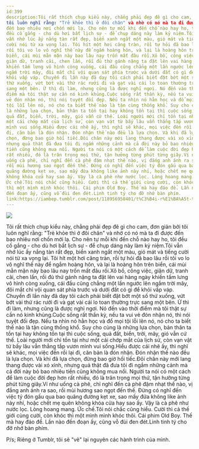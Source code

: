```yaml
---
id:399
description:Tôi rất thích chụp kiểu này, chẳng phải đẹp đẽ gì cho cam, đơn giản bởi
tôi luôn nghĩ rằng: "Trẻ khỏe thì ở đôi chân" và nhờ có nó mà ta đi được
đến bao nhiêu nơi chốn mới lạ. Cho nên tự mỗi khi đến chỗ nào hay ho, tôi
đều cố gắng - cho dù hơi bất lịch sự - để chụp dáng này làm kỷ niệm.Tôi
vẫn nhớ lúc ấy nắng tàn rất đẹp, biển xanh ngắt một màu, gió mát và tiếng
cười nói từ xa vọng lại. Tôi hít một hơi căng tràn, rồi tự hỏi đã bao lâu
rồi tôi vo lo vô nghĩ thế này để ngắm hoàng hôn, và lại là hoàng hôn trên
biển, cái mùi mằn mặn này bao lâu nay trốn mất đâu rồi.Xô bồ, công việc,
giận dữ, tranh cãi, chen lấn, rồi đủ thứ gánh nặng ta đặt lên vai hàng ngày
khiến tấm lưng vô hình còng xuống, cái đầu cũng chẳng một lần ngước lên
ngắm trời mây, đôi mắt chỉ vội quan sát phía trước và dưới đất có gì để
khỏi vấp váp. Chuyến đi lần này đã dạy tôi cách phải biết đặt bớt một số
thứ xuống, vứt bớt vài thứ rác rưởi đi và gạt vài cái lo toan thường trực
sang một bên. Ừ thì đi làm, nhưng cũng là được nghỉ ngơi. Nó đến vào thời
điểm mà tôi thật sự cần nó kinh khủng.Cuộc sống rất thần kỳ, nếu ta vui
vẻ đón nhận nó, thì nói tuyệt đối đẹp. Nếu ta nhìn nó hằn học và đổ mọi
tội lỗi lên nó, nó cho ta biết thế nào là tận cùng thống khổ. Suy cho cùng
là những lựa chọn, bản thân ta tồn tại hay không tồn tại thì cuộc sống,
quả đất, biển, trời, mây, gió vẫn cứ thế. Loài người mới chỉ tồn tại như
một cái chớp mắt của lịch sử, còn vạn vật từ bấy lâu vẫn thẳng tắp vươn
mình vui sống.Hiểu được cái nhẽ ấy, thì nghĩ sẽ khác, mọi việc đến rồi lại
đi, căn bản là đón nhận. Đón nhận thế nào đều là lựa chọn. Và khi đã lựa
chọn, đừng bao giờ hối tiếc.Đôi chân này mới lang thang được vài xó xỉnh,
nhưng quả thật đã đưa tôi đi ngắm những cảnh mà cả đời này bỏ bao nhiêu
tiền cũng không mua nổi. Người ta nói có một cách để làm cuộc đời đẹp hơn
rất nhiều, đó là trân trọng mọi thứ, tận hưởng từng phút từng giây.Ví như
uống cà phê, chỉ nghĩ đến cà phê đậm nhạt thế nào, vị đắng anh ánh ra sao,
rồi mùi hương sao ngọt đến thế. Đừng có nghĩ đến việc tý đón gấu qua bao
quãng đường kẹt xe, sao mấy đứa không like ảnh này nhỉ, hoặc chết mẹ quên
không khóa cửa hay sao ấy. Vậy là cà phê như nước lọc. Lòng hoang mang.
Ức chế.Tôi nói chắc cũng hiểu. Cười thì cả thế giới cùng cười, còn khóc
thì một mình mình khóc thôi. Cái phim Old Boy. Thế mà hay đáo để. Lần nào
đến đoạn ấy, cũng vỗ đùi đen đét.Linh tinh tý cho đỡ nhớ bàn phím.
link:https://iambep.tumblr.com/post/118956950401/t%C3%B4i-r%E1%BA%A5t-th%C3%ADch-ch%E1%BB%A5p-ki%E1%BB%83u-n%C3%A0y-ch%E1%BA%B3ng-ph%E1%BA%A3i-%C4%91%E1%BA%B9p-%C4%91%E1%BA%BD-g%C3%AC
---
```


![](https://64.media.tumblr.com/a57236021d49b2fc066a4a328d987f39/tumblr_noco8lJaId1u3a9rjo1_1280.jpg)

Tôi rất thích chụp kiểu này, chẳng phải đẹp đẽ gì cho cam, đơn giản bởi
tôi luôn nghĩ rằng: "Trẻ khỏe thì ở đôi chân" và nhờ có nó mà ta đi được
đến bao nhiêu nơi chốn mới lạ. Cho nên tự mỗi khi đến chỗ nào hay ho, tôi
đều cố gắng - cho dù hơi bất lịch sự - để chụp dáng này làm kỷ niệm.Tôi
vẫn nhớ lúc ấy nắng tàn rất đẹp, biển xanh ngắt một màu, gió mát và tiếng
cười nói từ xa vọng lại. Tôi hít một hơi căng tràn, rồi tự hỏi đã bao lâu
rồi tôi vo lo vô nghĩ thế này để ngắm hoàng hôn, và lại là hoàng hôn trên
biển, cái mùi mằn mặn này bao lâu nay trốn mất đâu rồi.Xô bồ, công việc,
giận dữ, tranh cãi, chen lấn, rồi đủ thứ gánh nặng ta đặt lên vai hàng ngày
khiến tấm lưng vô hình còng xuống, cái đầu cũng chẳng một lần ngước lên
ngắm trời mây, đôi mắt chỉ vội quan sát phía trước và dưới đất có gì để
khỏi vấp váp. Chuyến đi lần này đã dạy tôi cách phải biết đặt bớt một số
thứ xuống, vứt bớt vài thứ rác rưởi đi và gạt vài cái lo toan thường trực
sang một bên. Ừ thì đi làm, nhưng cũng là được nghỉ ngơi. Nó đến vào thời
điểm mà tôi thật sự cần nó kinh khủng.Cuộc sống rất thần kỳ, nếu ta vui
vẻ đón nhận nó, thì nói tuyệt đối đẹp. Nếu ta nhìn nó hằn học và đổ mọi
tội lỗi lên nó, nó cho ta biết thế nào là tận cùng thống khổ. Suy cho cùng
là những lựa chọn, bản thân ta tồn tại hay không tồn tại thì cuộc sống,
quả đất, biển, trời, mây, gió vẫn cứ thế. Loài người mới chỉ tồn tại như
một cái chớp mắt của lịch sử, còn vạn vật từ bấy lâu vẫn thẳng tắp vươn
mình vui sống.Hiểu được cái nhẽ ấy, thì nghĩ sẽ khác, mọi việc đến rồi lại
đi, căn bản là đón nhận. Đón nhận thế nào đều là lựa chọn. Và khi đã lựa
chọn, đừng bao giờ hối tiếc.Đôi chân này mới lang thang được vài xó xỉnh,
nhưng quả thật đã đưa tôi đi ngắm những cảnh mà cả đời này bỏ bao nhiêu
tiền cũng không mua nổi. Người ta nói có một cách để làm cuộc đời đẹp hơn
rất nhiều, đó là trân trọng mọi thứ, tận hưởng từng phút từng giây.Ví như
uống cà phê, chỉ nghĩ đến cà phê đậm nhạt thế nào, vị đắng anh ánh ra sao,
rồi mùi hương sao ngọt đến thế. Đừng có nghĩ đến việc tý đón gấu qua bao
quãng đường kẹt xe, sao mấy đứa không like ảnh này nhỉ, hoặc chết mẹ quên
không khóa cửa hay sao ấy. Vậy là cà phê như nước lọc. Lòng hoang mang.
Ức chế.Tôi nói chắc cũng hiểu. Cười thì cả thế giới cùng cười, còn khóc
thì một mình mình khóc thôi. Cái phim Old Boy. Thế mà hay đáo để. Lần nào
đến đoạn ấy, cũng vỗ đùi đen đét.Linh tinh tý cho đỡ nhớ bàn phím.

P/s; Riêng ở Tumblr, tôi sẽ "vẽ" lại nguyên các hành trình của mình.